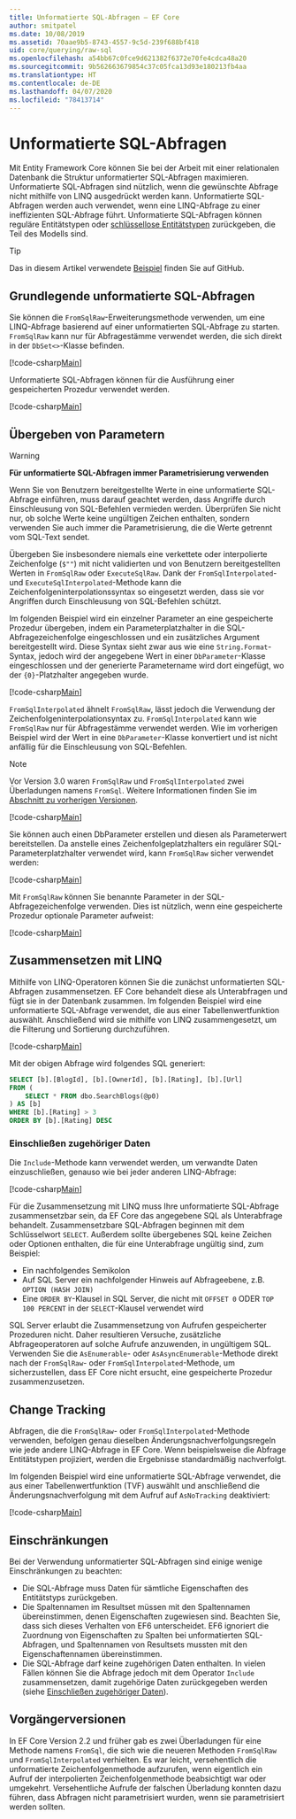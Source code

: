 ```yaml
---
title: Unformatierte SQL-Abfragen – EF Core
author: smitpatel
ms.date: 10/08/2019
ms.assetid: 70aae9b5-8743-4557-9c5d-239f688bf418
uid: core/querying/raw-sql
ms.openlocfilehash: a54bb67c0fce9d621382f6372e70fe4cdca48a20
ms.sourcegitcommit: 9b562663679854c37c05fca13d93e180213fb4aa
ms.translationtype: HT
ms.contentlocale: de-DE
ms.lasthandoff: 04/07/2020
ms.locfileid: "78413714"
---
```

# <a name="raw-sql-queries"></a>Unformatierte SQL-Abfragen

Mit Entity Framework Core können Sie bei der Arbeit mit einer relationalen Datenbank die Struktur unformatierter SQL-Abfragen maximieren. Unformatierte SQL-Abfragen sind nützlich, wenn die gewünschte Abfrage nicht mithilfe von LINQ ausgedrückt werden kann. Unformatierte SQL-Abfragen werden auch verwendet, wenn eine LINQ-Abfrage zu einer ineffizienten SQL-Abfrage führt. Unformatierte SQL-Abfragen können reguläre Entitätstypen oder [schlüssellose Entitätstypen](xref:core/modeling/keyless-entity-types) zurückgeben, die Teil des Modells sind.

> [!TIP]  
> Das in diesem Artikel verwendete [Beispiel](https://github.com/dotnet/EntityFramework.Docs/tree/master/samples/core/Querying/) finden Sie auf GitHub.

## <a name="basic-raw-sql-queries"></a>Grundlegende unformatierte SQL-Abfragen

Sie können die `FromSqlRaw`-Erweiterungsmethode verwenden, um eine LINQ-Abfrage basierend auf einer unformatierten SQL-Abfrage zu starten. `FromSqlRaw` kann nur für Abfragestämme verwendet werden, die sich direkt in der `DbSet<>`-Klasse befinden.

[!code-csharp[Main](../../../samples/core/Querying/RawSQL/Sample.cs#FromSqlRaw)]

Unformatierte SQL-Abfragen können für die Ausführung einer gespeicherten Prozedur verwendet werden.

[!code-csharp[Main](../../../samples/core/Querying/RawSQL/Sample.cs#FromSqlRawStoredProcedure)]

## <a name="passing-parameters"></a>Übergeben von Parametern

> [!WARNING]
> **Für unformatierte SQL-Abfragen immer Parametrisierung verwenden**
>
> Wenn Sie von Benutzern bereitgestellte Werte in eine unformatierte SQL-Abfrage einführen, muss darauf geachtet werden, dass Angriffe durch Einschleusung von SQL-Befehlen vermieden werden. Überprüfen Sie nicht nur, ob solche Werte keine ungültigen Zeichen enthalten, sondern verwenden Sie auch immer die Parametrisierung, die die Werte getrennt vom SQL-Text sendet.
>
> Übergeben Sie insbesondere niemals eine verkettete oder interpolierte Zeichenfolge (`$""`) mit nicht validierten und von Benutzern bereitgestellten Werten in `FromSqlRaw` oder `ExecuteSqlRaw`. Dank der `FromSqlInterpolated`- und `ExecuteSqlInterpolated`-Methode kann die Zeichenfolgeninterpolationssyntax so eingesetzt werden, dass sie vor Angriffen durch Einschleusung von SQL-Befehlen schützt.

Im folgenden Beispiel wird ein einzelner Parameter an eine gespeicherte Prozedur übergeben, indem ein Parameterplatzhalter in die SQL-Abfragezeichenfolge eingeschlossen und ein zusätzliches Argument bereitgestellt wird. Diese Syntax sieht zwar aus wie eine `String.Format`-Syntax, jedoch wird der angegebene Wert in einer `DbParameter`-Klasse eingeschlossen und der generierte Parametername wird dort eingefügt, wo der `{0}`-Platzhalter angegeben wurde.

[!code-csharp[Main](../../../samples/core/Querying/RawSQL/Sample.cs#FromSqlRawStoredProcedureParameter)]

`FromSqlInterpolated` ähnelt `FromSqlRaw`, lässt jedoch die Verwendung der Zeichenfolgeninterpolationsyntax zu. `FromSqlInterpolated` kann wie `FromSqlRaw` nur für Abfragestämme verwendet werden. Wie im vorherigen Beispiel wird der Wert in eine `DbParameter`-Klasse konvertiert und ist nicht anfällig für die Einschleusung von SQL-Befehlen.

> [!NOTE]
> Vor Version 3.0 waren `FromSqlRaw` und `FromSqlInterpolated` zwei Überladungen namens `FromSql`. Weitere Informationen finden Sie im [Abschnitt zu vorherigen Versionen](#previous-versions).

[!code-csharp[Main](../../../samples/core/Querying/RawSQL/Sample.cs#FromSqlInterpolatedStoredProcedureParameter)]

Sie können auch einen DbParameter erstellen und diesen als Parameterwert bereitstellen. Da anstelle eines Zeichenfolgeplatzhalters ein regulärer SQL-Parameterplatzhalter verwendet wird, kann `FromSqlRaw` sicher verwendet werden:

[!code-csharp[Main](../../../samples/core/Querying/RawSQL/Sample.cs#FromSqlRawStoredProcedureSqlParameter)]

Mit `FromSqlRaw` können Sie benannte Parameter in der SQL-Abfragezeichenfolge verwenden. Dies ist nützlich, wenn eine gespeicherte Prozedur optionale Parameter aufweist:

[!code-csharp[Main](../../../samples/core/Querying/RawSQL/Sample.cs#FromSqlRawStoredProcedureNamedSqlParameter)]

## <a name="composing-with-linq"></a>Zusammensetzen mit LINQ

Mithilfe von LINQ-Operatoren können Sie die zunächst unformatierten SQL-Abfragen zusammensetzen. EF Core behandelt diese als Unterabfragen und fügt sie in der Datenbank zusammen. Im folgenden Beispiel wird eine unformatierte SQL-Abfrage verwendet, die aus einer Tabellenwertfunktion auswählt. Anschließend wird sie mithilfe von LINQ zusammengesetzt, um die Filterung und Sortierung durchzuführen.

[!code-csharp[Main](../../../samples/core/Querying/RawSQL/Sample.cs#FromSqlInterpolatedComposed)]

Mit der obigen Abfrage wird folgendes SQL generiert:

```sql
SELECT [b].[BlogId], [b].[OwnerId], [b].[Rating], [b].[Url]
FROM (
    SELECT * FROM dbo.SearchBlogs(@p0)
) AS [b]
WHERE [b].[Rating] > 3
ORDER BY [b].[Rating] DESC
```

### <a name="including-related-data"></a>Einschließen zugehöriger Daten

Die `Include`-Methode kann verwendet werden, um verwandte Daten einzuschließen, genauso wie bei jeder anderen LINQ-Abfrage:

[!code-csharp[Main](../../../samples/core/Querying/RawSQL/Sample.cs#FromSqlInterpolatedInclude)]

Für die Zusammensetzung mit LINQ muss Ihre unformatierte SQL-Abfrage zusammensetzbar sein, da EF Core das angegebene SQL als Unterabfrage behandelt. Zusammensetzbare SQL-Abfragen beginnen mit dem Schlüsselwort `SELECT`. Außerdem sollte übergebenes SQL keine Zeichen oder Optionen enthalten, die für eine Unterabfrage ungültig sind, zum Beispiel:

- Ein nachfolgendes Semikolon
- Auf SQL Server ein nachfolgender Hinweis auf Abfrageebene, z.B. `OPTION (HASH JOIN)`
- Eine `ORDER BY`-Klausel in SQL Server, die nicht mit `OFFSET 0` ODER `TOP 100 PERCENT` in der `SELECT`-Klausel verwendet wird

SQL Server erlaubt die Zusammensetzung von Aufrufen gespeicherter Prozeduren nicht. Daher resultieren Versuche, zusätzliche Abfrageoperatoren auf solche Aufrufe anzuwenden, in ungültigem SQL. Verwenden Sie die `AsEnumerable`- oder `AsAsyncEnumerable`-Methode direkt nach der `FromSqlRaw`- oder `FromSqlInterpolated`-Methode, um sicherzustellen, dass EF Core nicht ersucht, eine gespeicherte Prozedur zusammenzusetzen.

## <a name="change-tracking"></a>Change Tracking

Abfragen, die die `FromSqlRaw`- oder `FromSqlInterpolated`-Methode verwenden, befolgen genau dieselben Änderungsnachverfolgungsregeln wie jede andere LINQ-Abfrage in EF Core. Wenn beispielsweise die Abfrage Entitätstypen projiziert, werden die Ergebnisse standardmäßig nachverfolgt.

Im folgenden Beispiel wird eine unformatierte SQL-Abfrage verwendet, die aus einer Tabellenwertfunktion (TVF) auswählt und anschließend die Änderungsnachverfolgung mit dem Aufruf auf `AsNoTracking` deaktiviert:

[!code-csharp[Main](../../../samples/core/Querying/RawSQL/Sample.cs#FromSqlInterpolatedAsNoTracking)]

## <a name="limitations"></a>Einschränkungen

Bei der Verwendung unformatierter SQL-Abfragen sind einige wenige Einschränkungen zu beachten:

- Die SQL-Abfrage muss Daten für sämtliche Eigenschaften des Entitätstyps zurückgeben.
- Die Spaltennamen im Resultset müssen mit den Spaltennamen übereinstimmen, denen Eigenschaften zugewiesen sind. Beachten Sie, dass sich dieses Verhalten von EF6 unterscheidet. EF6 ignoriert die Zuordnung von Eigenschaften zu Spalten bei unformatierten SQL-Abfragen, und Spaltennamen von Resultsets mussten mit den Eigenschaftennamen übereinstimmen.
- Die SQL-Abfrage darf keine zugehörigen Daten enthalten. In vielen Fällen können Sie die Abfrage jedoch mit dem Operator `Include` zusammensetzen, damit zugehörige Daten zurückgegeben werden (siehe [Einschließen zugehöriger Daten](#including-related-data)).

## <a name="previous-versions"></a>Vorgängerversionen

In EF Core Version 2.2 und früher gab es zwei Überladungen für eine Methode namens `FromSql`, die sich wie die neueren Methoden `FromSqlRaw` und `FromSqlInterpolated` verhielten. Es war leicht, versehentlich die unformatierte Zeichenfolgenmethode aufzurufen, wenn eigentlich ein Aufruf der interpolierten Zeichenfolgenmethode beabsichtigt war oder umgekehrt. Versehentliche Aufrufe der falschen Überladung konnten dazu führen, dass Abfragen nicht parametrisiert wurden, wenn sie parametrisiert werden sollten.
